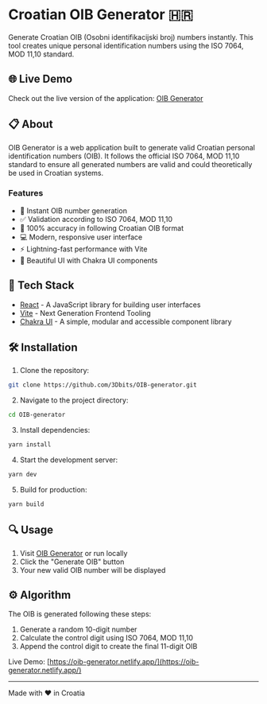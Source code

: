 # Croatian OIB Generator 🇭🇷

Generate Croatian OIB (Osobni identifikacijski broj) numbers instantly. This tool creates unique personal identification numbers using the ISO 7064, MOD 11,10 standard.

## 🌐 Live Demo

Check out the live version of the application: [OIB Generator](https://oib-generator.netlify.app/)

## 📋 About

OIB Generator is a web application built to generate valid Croatian personal identification numbers (OIB). It follows the official ISO 7064, MOD 11,10 standard to ensure all generated numbers are valid and could theoretically be used in Croatian systems.

### Features

- 🔢 Instant OIB number generation
- ✅ Validation according to ISO 7064, MOD 11,10
- 🎯 100% accuracy in following Croatian OIB format
- 💻 Modern, responsive user interface
- ⚡ Lightning-fast performance with Vite
- 🎨 Beautiful UI with Chakra UI components

## 🚀 Tech Stack

- [React](https://reactjs.org/) - A JavaScript library for building user interfaces
- [Vite](https://vitejs.dev/) - Next Generation Frontend Tooling
- [Chakra UI](https://chakra-ui.com/) - A simple, modular and accessible component library

## 🛠️ Installation

1. Clone the repository:
```bash
git clone https://github.com/3Dbits/OIB-generator.git
```

2. Navigate to the project directory:
```bash
cd OIB-generator
```

3. Install dependencies:
```bash
yarn install
```

4. Start the development server:
```bash
yarn dev
```

5. Build for production:
```bash
yarn build
```

## 🔍 Usage

1. Visit [OIB Generator](https://oib-generator.netlify.app/) or run locally
2. Click the "Generate OIB" button
3. Your new valid OIB number will be displayed

## ⚙️ Algorithm

The OIB is generated following these steps:
1. Generate a random 10-digit number
2. Calculate the control digit using ISO 7064, MOD 11,10
3. Append the control digit to create the final 11-digit OIB


Live Demo: [https://oib-generator.netlify.app/](https://oib-generator.netlify.app/)

---
Made with ❤️ in Croatia
